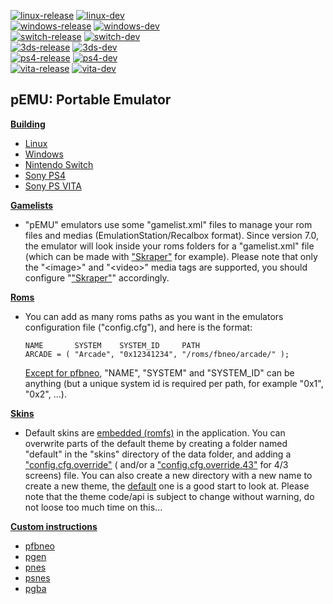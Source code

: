 [![linux-release](https://github.com/Cpasjuste/pemu/actions/workflows/linux-release.yml/badge.svg)](https://github.com/Cpasjuste/pemu/actions/workflows/linux-release.yml)
[![linux-dev](https://github.com/Cpasjuste/pemu/actions/workflows/linux-dev.yml/badge.svg)](https://github.com/Cpasjuste/pemu/actions/workflows/linux-dev.yml)  
[![windows-release](https://github.com/Cpasjuste/pemu/actions/workflows/windows-release.yml/badge.svg)](https://github.com/Cpasjuste/pemu/actions/workflows/windows-release.yml)
[![windows-dev](https://github.com/Cpasjuste/pemu/actions/workflows/windows-dev.yml/badge.svg)](https://github.com/Cpasjuste/pemu/actions/workflows/windows-dev.yml)  
[![switch-release](https://github.com/Cpasjuste/pemu/actions/workflows/switch-release.yml/badge.svg)](https://github.com/Cpasjuste/pemu/actions/workflows/switch-release.yml)
[![switch-dev](https://github.com/Cpasjuste/pemu/actions/workflows/switch-dev.yml/badge.svg)](https://github.com/Cpasjuste/pemu/actions/workflows/switch-dev.yml)  
[![3ds-release](https://github.com/Cpasjuste/pemu/actions/workflows/3ds-release.yml/badge.svg)](https://github.com/Cpasjuste/pemu/actions/workflows/3ds-release.yml)
[![3ds-dev](https://github.com/Cpasjuste/pemu/actions/workflows/3ds-dev.yml/badge.svg)](https://github.com/Cpasjuste/pemu/actions/workflows/3ds-dev.yml)  
[![ps4-release](https://github.com/Cpasjuste/pemu/actions/workflows/ps4-release.yml/badge.svg)](https://github.com/Cpasjuste/pemu/actions/workflows/ps4-release.yml)
[![ps4-dev](https://github.com/Cpasjuste/pemu/actions/workflows/ps4-dev.yml/badge.svg)](https://github.com/Cpasjuste/pemu/actions/workflows/ps4-dev.yml)  
[![vita-release](https://github.com/Cpasjuste/pemu/actions/workflows/vita-release.yml/badge.svg)](https://github.com/Cpasjuste/pemu/actions/workflows/vita-release.yml)
[![vita-dev](https://github.com/Cpasjuste/pemu/actions/workflows/vita-dev.yml/badge.svg)](https://github.com/Cpasjuste/pemu/actions/workflows/vita-dev.yml)

## pEMU: Portable Emulator

**<ins>Building</ins>**

- [Linux](https://github.com/Cpasjuste/pemu/blob/master/.github/workflows/linux-release.yml)
- [Windows](https://github.com/Cpasjuste/pemu/blob/master/.github/workflows/windows-release.yml)
- [Nintendo Switch](https://github.com/Cpasjuste/pemu/blob/master/.github/workflows/switch-release.yml)
- [Sony PS4](https://github.com/Cpasjuste/pemu/blob/master/.github/workflows/ps4-release.yml)
- [Sony PS VITA](https://github.com/Cpasjuste/pemu/blob/master/.github/workflows/vita-release.yml)

**<ins>Gamelists</ins>**

- "pEMU" emulators use some "gamelist.xml" files to manage your rom files and medias (EmulationStation/Recalbox format).
  Since version 7.0, the emulator will look inside your roms folders for a "gamelist.xml" file (which can be made
  with ["Skraper"](https://www.skraper.net/) for example).
  Please note that only the "\<image>" and "\<video>" media tags are supported, you should
  configure "["Skraper"](https://www.skraper.net/)" accordingly.

**<ins>Roms</ins>**

- You can add as many roms paths as you want in the emulators configuration file ("config.cfg"), and here is the format:
    ```
    NAME       SYSTEM    SYSTEM_ID     PATH
    ARCADE = ( "Arcade", "0x12341234", "/roms/fbneo/arcade/" );
    ```
  [Except for pfbneo](https://github.com/Cpasjuste/pemu/tree/master/src/cores/pfbneo), "NAME", "SYSTEM" and "SYSTEM_ID" can be anything (but a unique system id is required per path, for example "0x1", "0x2", ...).

**<ins>Skins</ins>**

- Default skins are [embedded (romfs)](https://github.com/Cpasjuste/pemu/tree/master/data/common/romfs/skins/default) in
  the application.
  You can overwrite parts of the default theme by creating a folder named "default" in the "skins" directory of the data
  folder, and adding
  a ["config.cfg.override"](https://github.com/Cpasjuste/pemu/tree/master/pgen/data/common/romfs/skins/default/config.cfg.override) (
  and/or
  a ["config.cfg.override.43"](https://github.com/Cpasjuste/pemu/tree/master/data/common/romfs/skins/default/config.cfg.override.43)
  for 4/3 screens) file.
  You can also create a new directory with a new name to create a new theme,
  the [default](https://github.com/Cpasjuste/pemu/tree/master/data/common/romfs/skins/default) one is a good start to
  look at.
  Please note that the theme code/api is subject to change without warning, do not loose too much time on this...

**<ins>Custom instructions</ins>**

- [pfbneo](https://github.com/Cpasjuste/pemu/tree/master/src/cores/pfbneo)
- [pgen](https://github.com/Cpasjuste/pemu/tree/master/src/cores/pgen)
- [pnes](https://github.com/Cpasjuste/pemu/tree/master/src/cores/pnes)
- [psnes](https://github.com/Cpasjuste/pemu/tree/master/src/cores/psnes)
- [pgba](https://github.com/Cpasjuste/pemu/tree/master/src/cores/pgba)
